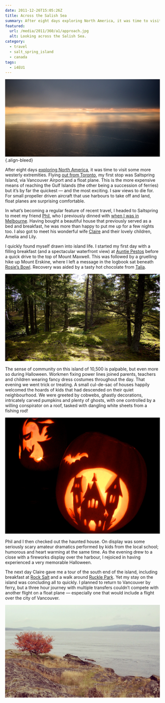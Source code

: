 ```yaml
---
date: 2011-12-26T15:05:26Z
title: Across the Salish Sea
summary: After eight days exploring North America, it was time to visit its more westerly extremities, starting with Saltspring Island.
featured:
  url: /media/2011/360/a1/approach.jpg
  alt: Looking across the Salish Sea.
category:
  - travel
  - salt_spring_island
  - canada
tags:
  - i4EU1
---
```


![Sun setting over a calm sea.](../media/2011/360/a1/approach.jpg "Looking across the Salish Sea.")
{.align-bleed}

After eight days [exploring North America][1], it was time to visit some more westerly extremities. Flying [out from Toronto][2], my first stop was Saltspring Island, via Vancouver Airport and a float plane. This is the more expensive means of reaching the Gulf Islands (the other being a succession of ferries) but it’s by far the quickest — and the most exciting. I saw views to die for. For small propeller driven aircraft that use harbours to take off and land, float planes are surprising comfortable.

In what’s becoming a regular feature of recent travel, I headed to Saltspring to meet my friend [Phil][3], who I previously dinned with [when I was in Melbourne][4]. Having bought a beautiful house that previously served as a bed and breakfast, he was more than happy to put me up for a few nights too. I also got to meet his wonderful wife [Claire][5] and their lovely children, Amelia and Lily.

I quickly found myself drawn into island life. I started my first day with a filling breakfast (and a spectacular waterfront view) at [Auntie Pestos][6] before a quick drive to the top of Mount Maxwell. This was followed by a gruelling hike up Mount Erskine, where I left a message in the logbook sat beneath [Rosie’s Bowl][7]. Recovery was aided by a tasty hot chocolate from [Talia][8].

![Woodland.](../media/2011/360/a1/erskine.jpg "Hiking up Mount Erskine.")

The sense of community on this island of 10,500 is palpable, but even more so during Halloween. Workmen fixing power lines joined parents, teachers and children wearing fancy dress costumes throughout the day. That evening we went trick or treating. A small cul-de-sac of houses happily welcomed the hoards of kids that had descended on their quiet neighbourhood. We were greeted by cobwebs, ghastly decorations, intricately carved pumpkins and plenty of ghosts, with one controlled by a willing conspirator on a roof, tasked with dangling white sheets from a fishing rod!

![Pumpkin carvings.](../media/2011/360/a1/halloween.jpg "Pumpkin carvings.")

Phil and I then checked out the haunted house. On display was some seriously scary amateur dramatics performed by kids from the local school; humorous and heart warming at the same time. As the evening drew to a close with a fireworks display over the harbour, I rejoiced in having experienced a very memorable Halloween.

The next day Claire gave me a tour of the south end of the island, including breakfast at [Rock Salt][9] and a walk around [Ruckle Park][10]. Yet my stay on the island was concluding all to quickly. I planned to return to Vancouver by ferry, but a three hour journey with multiple transfers couldn’t compete with another flight on a float plane — especially one that would include a flight over the city of Vancouver.

![A view of Swanson Channel from Ruckle Park.](../media/2011/360/a1/ruckle_park.jpg "A view of Swanson Channel from Ruckle Park.")

[1]: /2011/352/a1/north_america/
[2]: /2011/358/a1/toronto/
[3]: http://philmccluskey.com/
[4]: /2010/029/a1/melbourne/
[5]: http://loobylu.com/
[6]: http://auntiepestos.com/
[7]: http://rosiesbowl.wordpress.com/about/
[8]: http://cafetalia.ca/
[9]: https://rocksaltrestaurant.com
[10]: http://www.env.gov.bc.ca/bcparks/explore/parkpgs/ruckle/
